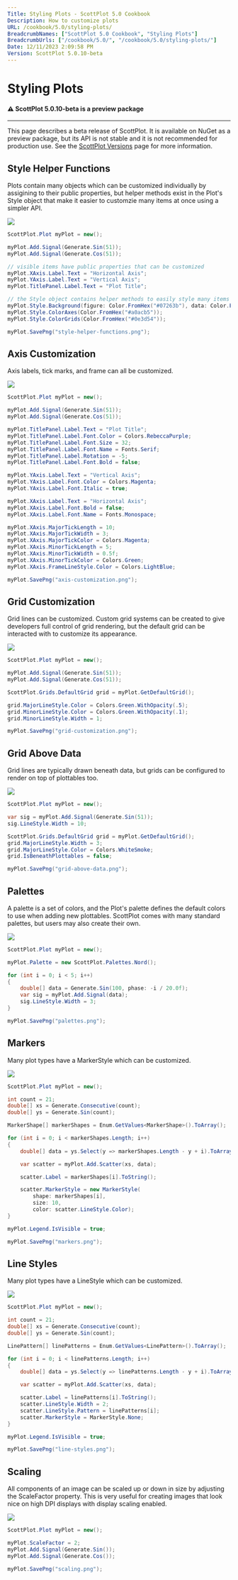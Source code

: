 ```yaml
---
Title: Styling Plots - ScottPlot 5.0 Cookbook
Description: How to customize plots
URL: /cookbook/5.0/styling-plots/
BreadcrumbNames: ["ScottPlot 5.0 Cookbook", "Styling Plots"]
BreadcrumbUrls: ["/cookbook/5.0/", "/cookbook/5.0/styling-plots/"]
Date: 12/11/2023 2:09:58 PM
Version: ScottPlot 5.0.10-beta
---
```


# Styling Plots



<div class='alert alert-warning' role='alert'><h4 class='alert-heading py-0 my-0'>⚠️ ScottPlot 5.0.10-beta is a preview package</h4><hr /><p class='mb-0'><span class='fw-semibold'>This page describes a beta release of ScottPlot.</span> It is available on NuGet as a preview package, but its API is not stable and it is not recommended for production use. See the <a href='https://scottplot.net/versions/'>ScottPlot Versions</a> page for more information. </p></div>



## Style Helper Functions

Plots contain many objects which can be customized individually by assigining to their public properties, but helper methods exist in the Plot's Style object that make it easier to customzie many items at once using a simpler API.

[![](style-helper-functions.png)](style-helper-functions.png)

```cs
ScottPlot.Plot myPlot = new();

myPlot.Add.Signal(Generate.Sin(51));
myPlot.Add.Signal(Generate.Cos(51));

// visible items have public properties that can be customized
myPlot.XAxis.Label.Text = "Horizontal Axis";
myPlot.YAxis.Label.Text = "Vertical Axis";
myPlot.TitlePanel.Label.Text = "Plot Title";

// the Style object contains helper methods to easily style many items at once
myPlot.Style.Background(figure: Color.FromHex("#07263b"), data: Color.FromHex("#0b3049"));
myPlot.Style.ColorAxes(Color.FromHex("#a0acb5"));
myPlot.Style.ColorGrids(Color.FromHex("#0e3d54"));

myPlot.SavePng("style-helper-functions.png");
```


## Axis Customization

Axis labels, tick marks, and frame can all be customized.

[![](axis-customization.png)](axis-customization.png)

```cs
ScottPlot.Plot myPlot = new();

myPlot.Add.Signal(Generate.Sin(51));
myPlot.Add.Signal(Generate.Cos(51));

myPlot.TitlePanel.Label.Text = "Plot Title";
myPlot.TitlePanel.Label.Font.Color = Colors.RebeccaPurple;
myPlot.TitlePanel.Label.Font.Size = 32;
myPlot.TitlePanel.Label.Font.Name = Fonts.Serif;
myPlot.TitlePanel.Label.Rotation = -5;
myPlot.TitlePanel.Label.Font.Bold = false;

myPlot.YAxis.Label.Text = "Vertical Axis";
myPlot.YAxis.Label.Font.Color = Colors.Magenta;
myPlot.YAxis.Label.Font.Italic = true;

myPlot.XAxis.Label.Text = "Horizontal Axis";
myPlot.XAxis.Label.Font.Bold = false;
myPlot.XAxis.Label.Font.Name = Fonts.Monospace;

myPlot.XAxis.MajorTickLength = 10;
myPlot.XAxis.MajorTickWidth = 3;
myPlot.XAxis.MajorTickColor = Colors.Magenta;
myPlot.XAxis.MinorTickLength = 5;
myPlot.XAxis.MinorTickWidth = 0.5f;
myPlot.XAxis.MinorTickColor = Colors.Green;
myPlot.XAxis.FrameLineStyle.Color = Colors.LightBlue;

myPlot.SavePng("axis-customization.png");
```


## Grid Customization

Grid lines can be customized. Custom grid systems can be created to give developers full control of grid rendering, but the default grid can be interacted with to customize its appearance.

[![](grid-customization.png)](grid-customization.png)

```cs
ScottPlot.Plot myPlot = new();

myPlot.Add.Signal(Generate.Sin(51));
myPlot.Add.Signal(Generate.Cos(51));

ScottPlot.Grids.DefaultGrid grid = myPlot.GetDefaultGrid();

grid.MajorLineStyle.Color = Colors.Green.WithOpacity(.5);
grid.MinorLineStyle.Color = Colors.Green.WithOpacity(.1);
grid.MinorLineStyle.Width = 1;

myPlot.SavePng("grid-customization.png");
```


## Grid Above Data

Grid lines are typically drawn beneath data, but grids can be configured to render on top of plottables too.

[![](grid-above-data.png)](grid-above-data.png)

```cs
ScottPlot.Plot myPlot = new();

var sig = myPlot.Add.Signal(Generate.Sin(51));
sig.LineStyle.Width = 10;

ScottPlot.Grids.DefaultGrid grid = myPlot.GetDefaultGrid();
grid.MajorLineStyle.Width = 3;
grid.MajorLineStyle.Color = Colors.WhiteSmoke;
grid.IsBeneathPlottables = false;

myPlot.SavePng("grid-above-data.png");
```


## Palettes

A palette is a set of colors, and the Plot's palette defines the default colors to use when adding new plottables. ScottPlot comes with many standard palettes, but users may also create their own.

[![](palettes.png)](palettes.png)

```cs
ScottPlot.Plot myPlot = new();

myPlot.Palette = new ScottPlot.Palettes.Nord();

for (int i = 0; i < 5; i++)
{
    double[] data = Generate.Sin(100, phase: -i / 20.0f);
    var sig = myPlot.Add.Signal(data);
    sig.LineStyle.Width = 3;
}

myPlot.SavePng("palettes.png");
```


## Markers

Many plot types have a MarkerStyle which can be customized.

[![](markers.png)](markers.png)

```cs
ScottPlot.Plot myPlot = new();

int count = 21;
double[] xs = Generate.Consecutive(count);
double[] ys = Generate.Sin(count);

MarkerShape[] markerShapes = Enum.GetValues<MarkerShape>().ToArray();

for (int i = 0; i < markerShapes.Length; i++)
{
    double[] data = ys.Select(y => markerShapes.Length - y + i).ToArray();

    var scatter = myPlot.Add.Scatter(xs, data);

    scatter.Label = markerShapes[i].ToString();

    scatter.MarkerStyle = new MarkerStyle(
        shape: markerShapes[i],
        size: 10,
        color: scatter.LineStyle.Color);
}

myPlot.Legend.IsVisible = true;

myPlot.SavePng("markers.png");
```


## Line Styles

Many plot types have a LineStyle which can be customized.

[![](line-styles.png)](line-styles.png)

```cs
ScottPlot.Plot myPlot = new();

int count = 21;
double[] xs = Generate.Consecutive(count);
double[] ys = Generate.Sin(count);

LinePattern[] linePatterns = Enum.GetValues<LinePattern>().ToArray();

for (int i = 0; i < linePatterns.Length; i++)
{
    double[] data = ys.Select(y => linePatterns.Length - y + i).ToArray();

    var scatter = myPlot.Add.Scatter(xs, data);

    scatter.Label = linePatterns[i].ToString();
    scatter.LineStyle.Width = 2;
    scatter.LineStyle.Pattern = linePatterns[i];
    scatter.MarkerStyle = MarkerStyle.None;
}

myPlot.Legend.IsVisible = true;

myPlot.SavePng("line-styles.png");
```


## Scaling

All components of an image can be scaled up or down in size by adjusting the ScaleFactor property. This is very useful for creating images that look nice on high DPI displays with display scaling enabled.

[![](scaling.png)](scaling.png)

```cs
ScottPlot.Plot myPlot = new();

myPlot.ScaleFactor = 2;
myPlot.Add.Signal(Generate.Sin());
myPlot.Add.Signal(Generate.Cos());

myPlot.SavePng("scaling.png");
```

